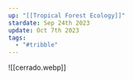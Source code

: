 ```yaml
---
up: "[[Tropical Forest Ecology]]"
stardate: Sep 24th 2023
update: Oct 7th 2023
tags:
  - "#tribble"
---
```




![[cerrado.webp]]



